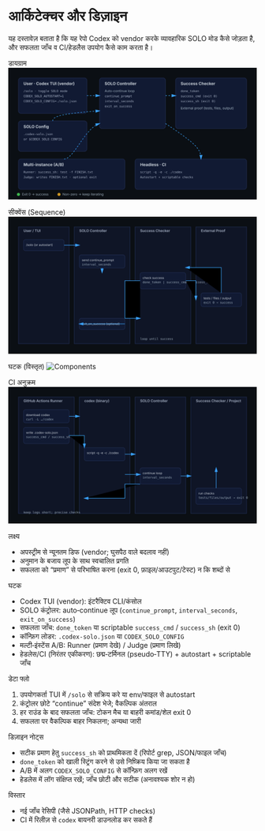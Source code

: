 आर्किटेक्चर और डिज़ाइन
=======================

यह दस्तावेज़ बताता है कि यह रेपो Codex को vendor करके व्यावहारिक SOLO मोड कैसे जोड़ता है, और सफलता जाँच व CI/हेडलैस उपयोग कैसे काम करता है।

डायग्राम
![Architecture](../../assets/architecture.svg)

सीक्वेंस (Sequence)
![Sequence](../../assets/architecture-seq.svg)

घटक (विस्तृत)
![Components](../../assets/architecture-components.svg)

CI अनुक्रम
![CI Sequence](../../assets/architecture-ci-seq.svg)

लक्ष्य
- अपस्ट्रीम से न्यूनतम डिफ (vendor; घुसपैठ वाले बदलाव नहीं)
- अनुमान के बजाय लूप के साथ स्वचालित प्रगति
- सफलता को “प्रमाण” से परिभाषित करना (exit 0, फ़ाइल/आउटपुट/टेस्ट) न कि शब्दों से

घटक
- Codex TUI (vendor): इंटरैक्टिव CLI/कंसोल
- SOLO कंट्रोलर: auto‑continue लूप (`continue_prompt`, `interval_seconds`, `exit_on_success`)
- सफलता जाँच: `done_token` या scriptable `success_cmd` / `success_sh` (exit 0)
- कॉन्फ़िग लोडर: `.codex-solo.json` या `CODEX_SOLO_CONFIG`
- मल्टी‑इंस्टेंस A/B: Runner (प्रमाण देखे) / Judge (प्रमाण लिखे)
- हेडलेस/CI (निरंतर एकीकरण): छद्म‑टर्मिनल (pseudo‑TTY) + autostart + scriptable जाँच

डेटा फ्लो
1) उपयोगकर्ता TUI में `/solo` से सक्रिय करे या env/फाइल से autostart
2) कंट्रोलर छोटे “continue” संदेश भेजे; वैकल्पिक अंतराल
3) हर राउंड के बाद सफलता जाँच: टोकन मैच या बाहरी कमांड/शेल exit 0
4) सफलता पर वैकल्पिक बाहर निकलना; अन्यथा जारी

डिज़ाइन नोट्स
- सटीक प्रमाण हेतु `success_sh` को प्राथमिकता दें (रिपोर्ट grep, JSON/फाइल जाँच)
- `done_token` को खाली स्ट्रिंग करने से उसे निष्क्रिय किया जा सकता है
- A/B में अलग `CODEX_SOLO_CONFIG` से कॉन्फ़िग अलग रखें
- हेडलेस में लॉग संक्षिप्त रखें; जाँच छोटी और सटीक (अनावश्यक शोर न हो)

विस्तार
- नई जाँच रेसिपी (जैसे JSONPath, HTTP checks)
- CI में रिलीज़ से `codex` बायनरी डाउनलोड कर सकते हैं
